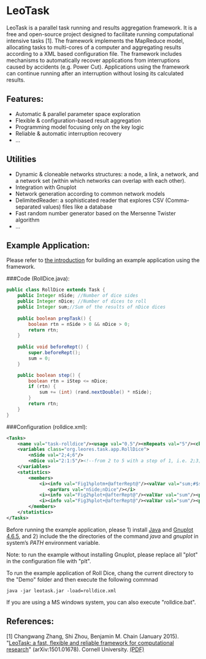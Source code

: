 LeoTask
=======

LeoTask is a parallel task running and results aggregation framework. It is a free and open-source project designed to facilitate running computational intensive tasks [1]. The framework implements the MapReduce model, allocating tasks to multi-cores of a computer and aggregating results according to a XML based configuration file. The framework includes mechanisms to automatically recover applications from interruptions caused by accidents (e.g. Power Cut). Applications using the framework can continue running after an interruption without losing its calculated results.

## Features:

* Automatic & parallel parameter space exploration
* Flexible & configuration-based result aggregation
* Programming model focusing only on the key logic
* Reliable & automatic interruption recovery
* ...

## Utilities
* Dynamic & cloneable networks structures: a node, a link, a network, and a network set (within which networks can overlap with each other).
* Integration with Gnuplot
* Network generation according to common network models
* DelimitedReader: a sophisticated reader that explores CSV (Comma-separated values) files like a database
* Fast random number generator based on the Mersenne Twister algorithm
* ...

## Example Application:

Please refer to [the introduction](https://github.com/mleoking/leotask/blob/master/leotask/introduction.pdf?raw=true) for building an example application using the framework.

###Code (RollDice.java):
```java
public class RollDice extends Task {
    public Integer nSide; //Number of dice sides
    public Integer nDice; //Number of dices to roll
    public Integer sum;//Sum of the results of nDice dices
   
    public boolean prepTask() {
        boolean rtn = nSide > 0 && nDice > 0;
        return rtn;
    }
    
    public void beforeRept() {
        super.beforeRept();
        sum = 0;
    }

    public boolean step() {
        boolean rtn = iStep <= nDice;
        if (rtn) {
            sum += (int) (rand.nextDouble() * nSide);
        }
        return rtn;
    }
}
```

###Configuration (rolldice.xml):
```xml
<Tasks>
    <name val="task-rolldice"/><usage val="0.5"/><nRepeats val="5"/><checkInterval val="4"/>
    <variables class="org.leores.task.app.RollDice">    
        <nSide val="2;4;6"/>
        <nDice val="2:1:5"/><!--from 2 to 5 with a step of 1, i.e. 2;3;4;5 -->
    </variables>
    <statistics>
        <members>
            <i><info val="Fig1%plotm+@afterRept@"/><valVar val="sum;#$sum$/$nDice$#"/>
               <parVars val="nSide;nDice"/></i>
            <i><info val="Fig2%plot+@afterRept@"/><valVar val="sum"/><parVars val="nSide"/></i>
            <i><info val="Fig3%plot+@afterRept@"/><valVar val="sum"/><parVars val="nDice"/></i> 
        </members>
    </statistics>
</Tasks>
```

Before running the example application, please 1) install [Java](http://www.oracle.com/technetwork/java/javase/downloads/jdk7-downloads-1880260.html) and [Gnuplot 4.6.5](http://sourceforge.net/projects/gnuplot/files/gnuplot/4.6.5/), and 2) include the the directories of the command _java_ and _gnuplot_ in system’s _PATH_ environment variable.

Note: to run the example without installing Gnuplot, please replace all "plot" in the configuration file with "plt".

To run the example application of Roll Dice, chang the current directory to the "Demo" folder and then execute the following commnad

    java -jar leotask.jar -load=rolldice.xml

If you are using a MS windows system, you can also execute "rolldice.bat".

## References:

[1] Changwang Zhang, Shi Zhou, Benjamin M. Chain (January 2015). "[LeoTask: a fast, flexible and reliable framework for computational research](http://arxiv.org/abs/1501.01678)" (arXiv:1501.01678). Cornell University. [(PDF)](http://arxiv-web3.library.cornell.edu/pdf/1501.01678v1)

